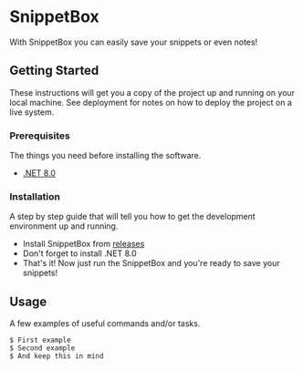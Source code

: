 # SnippetBox

With SnippetBox you can easily save your snippets or even notes!

## Getting Started

These instructions will get you a copy of the project up and running on your local machine. See deployment for notes on how to deploy the project on a live system.

### Prerequisites

The things you need before installing the software.

* [.NET 8.0](https://dotnet.microsoft.com/en-us/download/dotnet/8.0)

### Installation

A step by step guide that will tell you how to get the development environment up and running.


* Install SnippetBox from [releases](https://github.com/Hrajix/SnippetBox/releases)
* Don't forget to install .NET 8.0
* That's it! Now just run the SnippetBox and you're ready to save your snippets!


## Usage

A few examples of useful commands and/or tasks.

```
$ First example
$ Second example
$ And keep this in mind
```
